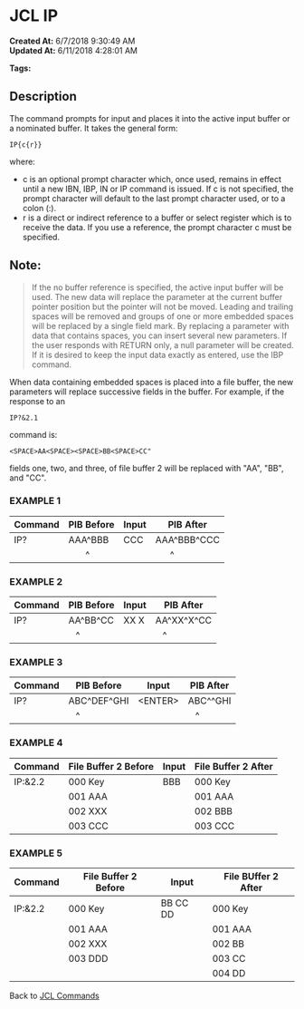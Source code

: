 # JCL IP

**Created At:** 6/7/2018 9:30:49 AM  
**Updated At:** 6/11/2018 4:28:01 AM  

**Tags:**
<badge text='input' vertical='middle' />
<badge text='file' vertical='middle' />
<badge text='buffer' vertical='middle' />
<badge text='jcl' vertical='middle' />

## Description 

The command prompts for input and places it into the active input buffer or a nominated buffer. It takes the general form:

```
IP{c{r}}
```

where:

- c is an optional prompt character which, once used, remains in effect until a new IBN, IBP, IN or IP command is issued. If c is not specified, the prompt character will default to the last prompt character used, or to a colon (:).
- r is a direct or indirect reference to a buffer or select register which is to receive the data. If you use a reference, the prompt character c must be specified.




## Note:


> If the no buffer reference is specified, the active input buffer will be used. The new data will replace the parameter at the current buffer pointer position but the pointer will not be moved. Leading and trailing spaces will be removed and groups of one or more embedded spaces will be replaced by a single field mark. By replacing a parameter with data that contains spaces, you can insert several new parameters. If the user responds with RETURN only, a null parameter will be created. If it is desired to keep the input data exactly as entered, use the IBP command.




When data containing embedded spaces is placed into a file buffer, the new parameters will replace successive fields in the buffer. For example, if the response to an

```
IP?&2.1 
```

command is:

```
<SPACE>AA<SPACE><SPACE>BB<SPACE>CC"
```

fields one, two, and three, of file buffer 2 will be replaced with "AA", "BB", and "CC".



### EXAMPLE 1


| Command<br> | PIB Before<br> | Input<br> | PIB After<br> |
| --- | --- | --- | --- |
| IP?<br> | AAA^BBB<br> | CCC<br> | AAA^BBB^CCC<br> |
| <br> |        ^<br> | <br> |       ^<br> |




### EXAMPLE 2


| Command<br> | PIB Before<br> | Input<br> | PIB After<br> |
| --- | --- | --- | --- |
| IP?<br> | AA^BB^CC<br> | XX X<br> | AA^XX^X^CC<br> |
| <br> |    ^<br> | <br> |    ^<br> |




### EXAMPLE 3


| Command<br> | PIB Before<br> | Input<br> | PIB After<br> |
| --- | --- | --- | --- |
| IP?<br> | ABC^DEF^GHI<br> | &lt;ENTER&gt;<br> | ABC^^GHI<br> |
| <br> |    ^<br> | <br> |    ^<br> |




### EXAMPLE 4


| Command<br> | File Buffer 2 Before<br> | Input<br> | File Buffer 2 After<br> |
| --- | --- | --- | --- |
| IP:&2.2<br> | 000 Key<br> | BBB<br> | 000 Key<br> |
| <br> | 001 AAA<br> | <br> | 001 AAA<br> |
| <br> | 002 XXX<br> | <br> | 002 BBB<br> |
| <br> | 003 CCC<br> | <br> | 003 CCC<br> |




### EXAMPLE 5


| Command<br> | File Buffer 2 Before<br> | Input<br> | File BUffer 2 After<br> |
| --- | --- | --- | --- |
| IP:&2.2<br> | 000 Key<br> | BB CC DD<br> | 000 Key<br> |
| <br> | 001 AAA<br> | <br> | 001 AAA<br> |
| <br> | 002 XXX<br> | <br> | 002 BB<br> |
| <br> | 003 DDD<br> | <br> | 003 CC<br> |
| <br> | <br> | <br> | 004 DD<br> |




Back to [JCL Commands](jcl-commands)
